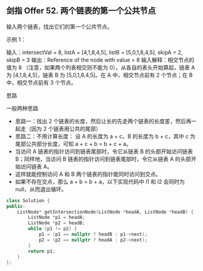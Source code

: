 ## 剑指 Offer 52. 两个链表的第一个公共节点

输入两个链表，找出它们的第一个公共节点。


示例 1：

输入：intersectVal = 8, listA = [4,1,8,4,5], listB = [5,0,1,8,4,5], skipA = 2, skipB = 3
输出：Reference of the node with value = 8
输入解释：相交节点的值为 8 （注意，如果两个列表相交则不能为 0）。从各自的表头开始算起，链表 A 为 [4,1,8,4,5]，链表 B 为 [5,0,1,8,4,5]。在 A 中，相交节点前有 2 个节点；在 B 中，相交节点前有 3 个节点。

思路

一般两种思路
- 思路一：找出 2 个链表的长度，然后让长的先走两个链表的长度差，然后再一起走（因为 2 个链表用公共的尾部）
- 思路二：不用计算长度： 设 A 的长度为 a + c，B 的长度为 b + c，其中 c 为尾部公共部分长度，可知 a + c + b = b + c + a。
- 当访问 A 链表的指针访问到链表尾部时，令它从链表 B 的头部开始访问链表 B；同样地，当访问 B 链表的指针访问到链表尾部时，令它从链表 A 的头部开始访问链表 A。
- 这样就能控制访问 A 和 B 两个链表的指针能同时访问到交点。
- 如果不存在交点，那么 a + b = b + a，以下实现代码中 l1 和 l2 会同时为 null，从而退出循环。

```c++
class Solution {
public:
    ListNode* getIntersectionNode(ListNode *headA, ListNode *headB) {
        ListNode *p1 = headA;
        ListNode *p2 = headB;
        while (p1 != p2) {
            p1 = (p1 == nullptr ? headB : p1->next);
            p2 = (p2 == nullptr ? headA : p2->next);
        }
        return p1;
    }
};
```
